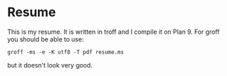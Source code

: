 Resume
=

This is my resume. It is written in troff and I compile
it on Plan 9. For groff you should be able to use:

`
groff -ms -e -K utf8 -T pdf resume.ms
`

but it doesn't look very good.
